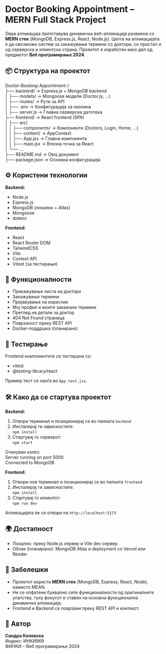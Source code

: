 # Doctor Booking Appointment – MERN Full Stack Project

Оваа апликација претставува динамичка веб-апликација развиена со **MERN стек** (MongoDB, Express.js, React, Node.js). Целта на апликацијата е да овозможи систем за закажување термини со доктори, со пристап и од серверска и клиентска страна. Проектот е изработен како дел од предметот **Веб програмирање 2024**.

## 📦 Структура на проектот

Doctor-Booking-Appointment-/  
├── backend/             → Express.js + MongoDB backend  
│   ├── models/          → Mongoose модели (Doctor.js, ...)  
│   ├── routes/          → Рути за API  
│   ├── .env             → Конфигурација за околина  
│   ├── server.js        → Главна серверска датотека  
├── frontend/            → React frontend (SPA)  
│   ├── src/  
│   │   ├── components/  → Компоненти (Doctors, Login, Home, ...)  
│   │   ├── context/     → AppContext  
│   │   ├── App.jsx      → Главна компонента  
│   │   ├── main.jsx     → Влезна точка за React  
│   └── ...  
├── README.md            → Овој документ  
├── package.json         → Основна конфигурација

## ⚙️ Користени технологии

**Backend:**  
- Node.js  
- Express.js  
- MongoDB (локално + Atlas)  
- Mongoose  
- dotenv  

**Frontend:**  
- React  
- React Router DOM  
- TailwindCSS  
- Vite  
- Context API  
- Vitest (за тестирање)

## 🚀 Функционалности

- Прикажување листа на доктори  
- Закажување термини  
- Пријавување на корисник  
- Мој профил и моите закажани термини  
- Преглед на детали за доктор  
- 404 Not Found страница  
- Поврзаност преку REST API  
- Docker-поддршка (планирано)

## 🧪 Тестирање

Frontend компонентите се тестирани со:  
- vitest  
- @testing-library/react  

Пример тест се наоѓа во `App.test.jsx`.

## 🛠️ Како да се стартува проектот

**Backend:**

1. Отвори терминал и позиционирај се во папката `backend`  
2. Инсталирај ги зависностите:  
   `npm install`  
3. Стартувај го серверот:  
   `npm start`  

Очекуван излез:  
Server running on port 5000  
Connected to MongoDB

**Frontend:**

1. Отвори нов терминал и позиционирај се во папката `frontend`  
2. Инсталирај ги зависностите:  
   `npm install`  
3. Стартувај го клиентот:  
   `npm run dev`  

Апликацијата ќе се отвори на `http://localhost:5173`

## 🌍 Достапност

- Локално: преку Node.js сервер и Vite dev сервер  
- Облак (планирано): MongoDB Atlas и deployment со Vercel или Render

## 📌 Забелешки

- Проектот користи **MERN стек** (MongoDB, Express, React, Node), наместо MEAN.  
- Не се опфатени буквално сите функционалности од оригиналните упатства, туку фокусот е ставен на основна функционална динамичка апликација.  
- Frontend и Backend се поврзани преку REST API и контекст.

## 👤 Автор

**Сандра Колевска**  
Индекс: ИНКИ969  
ФИНКИ – Веб програмирање 2024